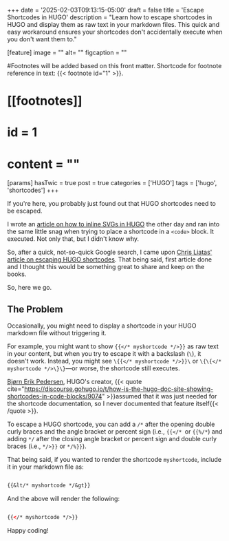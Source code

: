 +++
date = '2025-02-03T09:13:15-05:00'
draft = false
title = 'Escape Shortcodes in HUGO'
description = "Learn how to escape shortcodes in HUGO and display them as raw text in your markdown files. This quick and easy workaround ensures your shortcodes don't accidentally execute when you don't want them to."

[feature]
  image = ""
  alt= ""
  figcaption = ""

#Footnotes will be added based on this front matter. Shortcode for footnote reference in text: {{< footnote id="1" >}}.

# [[footnotes]]
#   id = 1
#   content = ""

[params]
  hasTwic = true
  post = true
  categories = ['HUGO']
  tags = ['hugo', 'shortcodes']
+++

If you're here, you probably just found out that HUGO shortcodes need to be escaped. 

I wrote an [article on how to inline SVGs in HUGO](/blog/inline-svg-files-in-hugo) the other day and ran into the same little snag when trying to place a shortcode in a `<code>` block. It executed. Not only that, but I didn't know why. 

So, after a quick, not-so-quick Google search, I came upon [Chris Liatas' article on escaping HUGO shortcodes](https://liatas.com/posts/escaping-hugo-shortcodes/). That being said, first article done and I thought this would be something great to share and keep on the books.

So, here we go.


## The Problem

Occasionally, you might need to display a shortcode in your HUGO markdown file without triggering it. 

For example, you might want to show `{{</* myshortcode */>}}` as raw text in your content, but when you try to escape it with a backslash (`\`), it doesn't work. Instead, you might see ```\{{</* myshortcode */>}}\``` or `\{\{</* myshortcode */>\}\}`—or worse, the shortcode still executes.

[Bjørn Erik Pedersen](https://bep.is/en/), HUGO's creator, {{< quote cite="https://discourse.gohugo.io/t/how-is-the-hugo-doc-site-showing-shortcodes-in-code-blocks/9074" >}}assumed that it was just needed for the shortcode documentation, so I never documented that feature itself{{< /quote >}}.

To escape a HUGO shortcode, you can add a `/*` after the opening double curly braces and the angle bracket or percent sign (i.e., `{{</* `or `{{%/*`) and adding `*/` after the closing angle bracket or percent sign and double curly braces (i.e., `*/>}}` or `*/%}}`). 

That being said, if you wanted to render the shortcode `myshortcode`, include it in your markdown file as:

```md

{{&lt/* myshortcode */&gt}}

```

And the above will render the following:

```html

{{</* myshortcode */>}}

```

Happy coding!